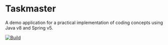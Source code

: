 # Taskmaster

A demo application for a practical implementation of coding concepts using Java v8 and Spring v5.

[![Build](https://github.com/220509-web-dev/taskmaster-api/actions/workflows/build.yml/badge.svg?branch=main)](https://github.com/220509-web-dev/taskmaster-api/actions/workflows/build.yml)

